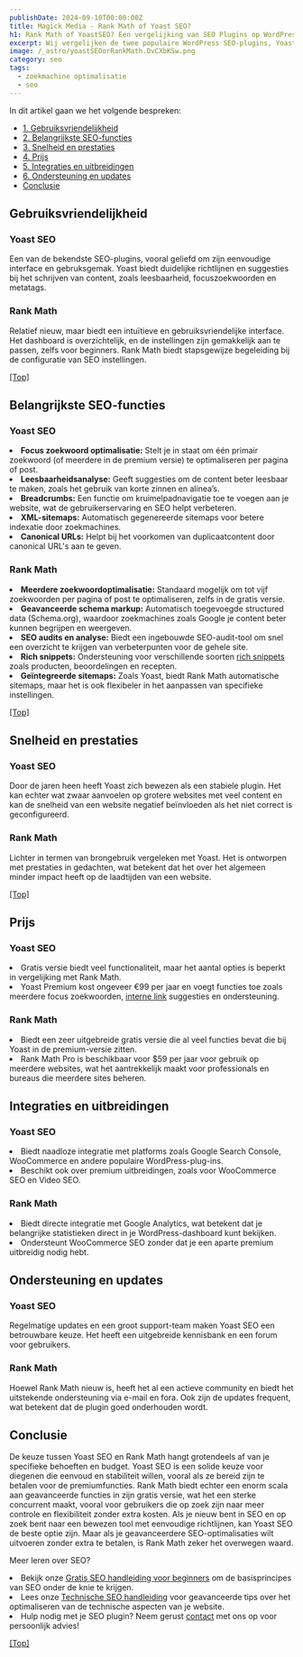 ```yaml
---
publishDate: 2024-09-10T00:00:00Z
title: Magick Media - Rank Math of Yoast SEO?
h1: Rank Math of YoastSEO? Een vergelijking van SEO Plugins op WordPress
excerpt: Wij vergelijken de twee populaire WordPress SEO-plugins, Yoast SEO en Rank Math, op gebieden zoals gebruiksgemak, functies en prijs.
image: /_astro/yoastSEOorRankMath.DvCXbKSw.png
category: seo
tags:
  - zoekmachine optimalisatie
  - seo
---
```


In dit artikel gaan we het volgende bespreken:
- [1. Gebruiksvriendelijkheid](#gebruiksvriendelijkheid)
- [2. Belangrijkste SEO-functies](#belangrijkste-seo-functies)
- [3. Snelheid en prestaties](#snelheid-en-prestaties)
- [4. Prijs](#prijs)
- [5. Integraties en uitbreidingen](#integraties-en-uitbreidingen)
- [6. Ondersteuning en updates](#ondersteuning-en-updates)
- [Conclusie](#conclusie)

## Gebruiksvriendelijkheid
### Yoast SEO
Een van de bekendste SEO-plugins, vooral geliefd om zijn eenvoudige interface en gebruksgemak. Yoast biedt duidelijke richtlijnen en suggesties bij het schrijven van content, zoals leesbaarheid, focuszoekwoorden en metatags.

### Rank Math
Relatief nieuw, maar biedt een intuïtieve en gebruiksvriendelijke interface. Het dashboard is overzichtelijk, en de instellingen zijn gemakkelijk aan te passen, zelfs voor beginners. Rank Math biedt stapsgewijze begeleiding bij de configuratie van SEO instellingen.

[[Top]](#top)

## Belangrijkste SEO-functies
### Yoast SEO
<li><b>Focus zoekwoord optimalisatie:</b> Stelt je in staat om één primair zoekwoord (of meerdere in de premium versie) te optimaliseren per pagina of post.</li>
<li><b>Leesbaarheidsanalyse:</b> Geeft suggesties om de content beter leesbaar te maken, zoals het gebruik van korte zinnen en alinea’s.</li>
<li><b>Breadcrumbs:</b> Een functie om kruimelpadnavigatie toe te voegen aan je website, wat de gebruikerservaring en SEO helpt verbeteren.</li>
<li><b>XML-sitemaps:</b> Automatisch gegenereerde sitemaps voor betere indexatie door zoekmachines.</li>
<li><b>Canonical URLs:</b> Helpt bij het voorkomen van duplicaatcontent door canonical URL's aan te geven.</li>

### Rank Math
<li><b>Meerdere zoekwoordoptimalisatie:</b> Standaard mogelijk om tot vijf zoekwoorden per pagina of post te optimaliseren, zelfs in de gratis versie.</li>
<li><b>Geavanceerde schema markup:</b> Automatisch toegevoegde structured data (Schema.org), waardoor zoekmachines zoals Google je content beter kunnen begrijpen en weergeven.</li>
<li><b>SEO audits en analyse:</b> Biedt een ingebouwde SEO-audit-tool om snel een overzicht te krijgen van verbeterpunten voor de gehele site.</li>
<li><b>Rich snippets:</b>  Ondersteuning voor verschillende soorten <a href="/opvallen-zoekresultaten-rich-snippets/">rich snippets</a> zoals producten, beoordelingen en recepten.</li>
<li><b>Geïntegreerde sitemaps:</b> Zoals Yoast, biedt Rank Math automatische sitemaps, maar het is ook flexibeler in het aanpassen van specifieke instellingen.</li>

[[Top]](#top)

## Snelheid en prestaties
### Yoast SEO 
Door de jaren heen heeft Yoast zich bewezen als een stabiele plugin. Het kan echter wat zwaar aanvoelen op grotere websites met veel content en kan de snelheid van een website negatief beïnvloeden als het niet correct is geconfigureerd.

### Rank Math
Lichter in termen van brongebruik vergeleken met Yoast. Het is ontworpen met prestaties in gedachten, wat betekent dat het over het algemeen minder impact heeft op de laadtijden van een website.

[[Top]](#top)

## Prijs
### Yoast SEO
<li>Gratis versie biedt veel functionaliteit, maar het aantal opties is beperkt in vergelijking met Rank Math.</li>
<li>Yoast Premium kost ongeveer €99 per jaar en voegt functies toe zoals meerdere focus zoekwoorden, <a href="/belang-van-interne-link-structuur-voor-je-seo/">interne link</a> suggesties en ondersteuning.</li>

### Rank Math
<li>Biedt een zeer uitgebreide gratis versie die al veel functies bevat die bij Yoast in de premium-versie zitten.</li>
<li>Rank Math Pro is beschikbaar voor $59 per jaar voor gebruik op meerdere websites, wat het aantrekkelijk maakt voor professionals en bureaus die meerdere sites beheren.</li>

## Integraties en uitbreidingen
### Yoast SEO
<li>Biedt naadloze integratie met platforms zoals Google Search Console, WooCommerce en andere populaire WordPress-plug-ins.</li>
<li>Beschikt ook over premium uitbreidingen, zoals voor WooCommerce SEO en Video SEO.</li>

### Rank Math
<li>Biedt directe integratie met Google Analytics, wat betekent dat je belangrijke statistieken direct in je WordPress-dashboard kunt bekijken.</li>
<li>Ondersteunt WooCommerce SEO zonder dat je een aparte premium uitbreidig nodig hebt.</li>

## Ondersteuning en updates
### Yoast SEO
Regelmatige updates en een groot support-team maken Yoast SEO een betrouwbare keuze. Het heeft een uitgebreide kennisbank en een forum voor gebruikers.
### Rank Math
Hoewel Rank Math nieuw is, heeft het al een actieve community en biedt het uitstekende ondersteuning via e-mail en fora. Ook zijn de updates frequent, wat betekent dat de plugin goed onderhouden wordt.

## Conclusie
De keuze tussen Yoast SEO en Rank Math hangt grotendeels af van je specifieke behoeften en budget. Yoast SEO is een solide keuze voor diegenen die eenvoud en stabiliteit willen, vooral als ze bereid zijn te betalen voor de premiumfuncties. Rank Math biedt echter een enorm scala aan geavanceerde functies in zijn gratis versie, wat het een sterke concurrent maakt, vooral voor gebruikers die op zoek zijn naar meer controle en flexibiliteit zonder extra kosten.
Als je nieuw bent in SEO en op zoek bent naar een bewezen tool met eenvoudige richtlijnen, kan Yoast SEO de beste optie zijn. Maar als je geavanceerdere SEO-optimalisaties wilt uitvoeren zonder extra te betalen, is Rank Math zeker het overwegen waard.

Meer leren over SEO?
<li>Bekijk onze <a href="/gratis-seo-handleiding-voor-beginners/">Gratis SEO handleiding voor beginners</a> om de basisprincipes van SEO onder de knie te krijgen.</li>
<li>Lees onze <a href="/technische-seo-checklist/">Technische SEO handleiding</a> voor geavanceerde tips over het optimaliseren van de technische aspecten van je website.</li>
<li>Hulp nodig met je SEO plugin? Neem gerust <a href="/contact/">contact</a> met ons op voor persoonlijk advies!</li>

  [[Top]](#top)